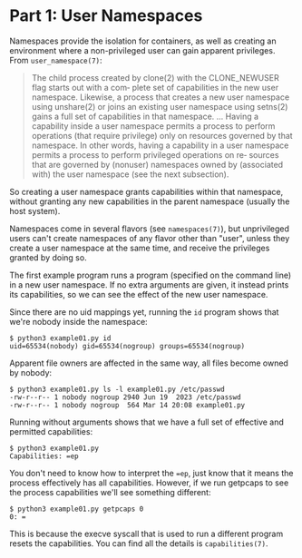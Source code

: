 # Part 1: User Namespaces

Namespaces provide the isolation for containers, as well as creating an
environment where a non-privileged user can gain apparent privileges. From
`user_namespace(7)`:

> The  child  process created by clone(2) with the CLONE_NEWUSER flag starts out with a com‐
> plete set of capabilities in the new user namespace.  Likewise, a process that  creates  a
> new  user  namespace  using  unshare(2) or joins an existing user namespace using setns(2)
> gains a full set of capabilities in that namespace.
> ...
> Having  a capability inside a user namespace permits a process to perform operations (that
> require privilege) only on resources governed by that namespace.  In other words, having a
> capability  in  a user namespace permits a process to perform privileged operations on re‐
> sources that are governed by (nonuser) namespaces owned  by  (associated  with)  the  user
> namespace (see the next subsection).

So creating a user namespace grants capabilities within that namespace, without
granting any new capabilities in the parent namespace (usually the host system).

Namespaces come in several flavors (see `namespaces(7)`), but unprivileged users
can't create namespaces of any flavor other than "user", unless they create a
user namespace at the same time, and receive the privileges granted by doing
so.

The first example program runs a program (specified on the command line) in a
new user namespace. If no extra arguments are given, it instead prints its
capabilities, so we can see the effect of the new user namespace.

Since there are no uid mappings yet, running the `id` program shows that we're
nobody inside the namespace:

    $ python3 example01.py id
    uid=65534(nobody) gid=65534(nogroup) groups=65534(nogroup)

Apparent file owners are affected in the same way, all files become owned by
nobody:

    $ python3 example01.py ls -l example01.py /etc/passwd
    -rw-r--r-- 1 nobody nogroup 2940 Jun 19  2023 /etc/passwd
    -rw-r--r-- 1 nobody nogroup  564 Mar 14 20:08 example01.py

Running without arguments shows that we have a full set of effective and
permitted capabilities:

    $ python3 example01.py
    Capabilities: =ep

You don't need to know how to interpret the `=ep`, just know that it means the
process effectively has all capabilities. However, if we run getpcaps to see the
process capabilities we'll see something different:

    $ python3 example01.py getpcaps 0
    0: =

This is because the execve syscall that is used to run a different program
resets the capabilities. You can find all the details is `capabilities(7)`.
